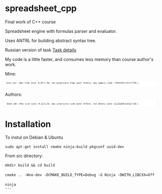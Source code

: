 # spreadsheet_cpp
Final work of C++ course

Spreadsheet engine with formulas parser and evaluator.

Uses ANTRL for building abstract syntax tree.

Russian version of task [Task details](info/task.pdf)

My code is a little faster, and consumes less memory than course author's work.

Mine:

![This is an image of mine work](info/mine.png)

Authors:

![This is an image of authors work](info/authors.png)

# Installation

To instul on Debian & Ubuntu

```
sudo apt-get install cmake ninja-build pkgconf uuid-dev
```

From src directory:

```
mkdir build && cd build

cmake .. -Wno-dev -DCMAKE_BUILD_TYPE=Debug -G Ninja -DWITH_LIBCXX=Off 

ninja
'''

